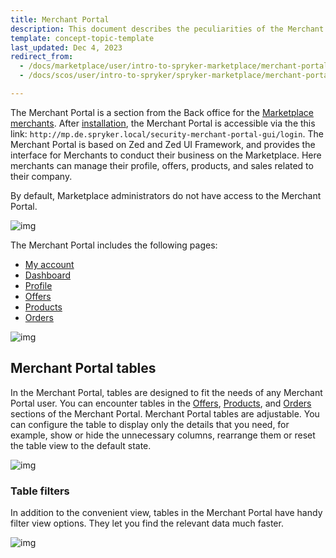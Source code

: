 ```yaml
---
title: Merchant Portal
description: This document describes the peculiarities of the Merchant Portal application.
template: concept-topic-template
last_updated: Dec 4, 2023
redirect_from:
  - /docs/marketplace/user/intro-to-spryker-marketplace/merchant-portal.html
  - /docs/scos/user/intro-to-spryker/spryker-marketplace/merchant-portal.html

---
```


The Merchant Portal is a section from the Back office for the [Marketplace merchants](/docs/pbc/all/merchant-management/{{site.version}}/marketplace/marketplace-merchant-feature-overview/marketplace-merchant-feature-overview.html). After [installation](/docs/dg/dev/set-up-spryker-locally/install-spryker/install-spryker.html), the Merchant Portal is accessible via the this link: `http://mp.de.spryker.local/security-merchant-portal-gui/login`.
The Merchant Portal is based on Zed and Zed UI Framework, and provides the interface for Merchants to conduct their business on the Marketplace. Here merchants can manage their profile, offers, products, and sales related to their company.


By default, Marketplace administrators do not have access to the Merchant Portal.

![img](https://spryker.s3.eu-central-1.amazonaws.com/docs/Marketplace/user+guides/Intro+to+the+Spryker+Marketplace/Merchant+Portal/merchant-portal-zed-ui-framework.png)

The Merchant Portal includes the following pages:

- [My account](/docs/pbc/all/merchant-management/{{site.version}}/marketplace/manage-in-merchant-portal/manage-merchant-account-details-and-settings.html)
- [Dashboard](/docs/pbc/all/merchant-management/{{site.version}}/marketplace/manage-in-merchant-portal/manage-merchants-performance-data.html)
- [Profile](/docs/pbc/all/merchant-management/{{site.version}}/marketplace/manage-in-merchant-portal/edit-merchant-profiles.html)
- [Offers](/docs/pbc/all/offer-management/{{site.version}}/marketplace/manage-merchant-product-offers.html)
- [Products](/docs/pbc/all/product-information-management/{{site.version}}/marketplace/manage-in-the-merchant-portal/abstract-products/create-marketplace-abstract-products.html)
- [Orders](/docs/pbc/all/order-management-system/{{site.version}}/marketplace/manage-merchant-orders.html)

![img](https://spryker.s3.eu-central-1.amazonaws.com/docs/Marketplace/user+guides/Intro+to+the+Spryker+Marketplace/Merchant+Portal/merchant-portal.gif)

## Merchant Portal tables

In the Merchant Portal, tables are designed to fit the needs of any Merchant Portal user.
You can encounter tables in the [Offers](/docs/pbc/all/offer-management/{{site.version}}/marketplace/manage-merchant-product-offers.html), [Products](/docs/pbc/all/product-information-management/{{site.version}}/marketplace/manage-in-the-merchant-portal/abstract-products/create-marketplace-abstract-products.html), and [Orders](/docs/pbc/all/order-management-system/{{site.version}}/marketplace/manage-merchant-orders.html) sections of the Merchant Portal.
Merchant Portal tables are adjustable. You can configure the table to display only the details that you need, for example, show or hide the unnecessary columns, rearrange them or reset the table view to the default state.

![img](https://spryker.s3.eu-central-1.amazonaws.com/docs/Marketplace/user+guides/Intro+to+the+Spryker+Marketplace/Merchant+Portal/merchant-portal-table-view.gif)

### Table filters
In addition to the convenient view, tables in the Merchant Portal have handy filter view options. They let you find the relevant data much faster.

![img](https://spryker.s3.eu-central-1.amazonaws.com/docs/Marketplace/user+guides/Intro+to+the+Spryker+Marketplace/Merchant+Portal/merchant-portal-table-filter.gif)
